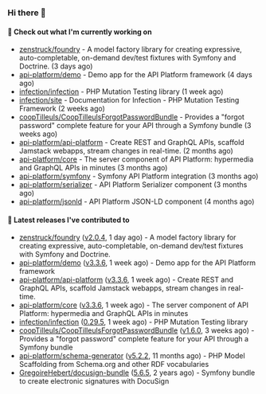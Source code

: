 ### Hi there 👋

#### 👷 Check out what I'm currently working on

- [zenstruck/foundry](https://github.com/zenstruck/foundry) - A model factory library for creating expressive, auto-completable, on-demand dev/test fixtures with Symfony and Doctrine. (3 days ago)
- [api-platform/demo](https://github.com/api-platform/demo) - Demo app for the API Platform framework (4 days ago)
- [infection/infection](https://github.com/infection/infection) - PHP Mutation Testing library (1 week ago)
- [infection/site](https://github.com/infection/site) - Documentation for Infection - PHP Mutation Testing Framework (2 weeks ago)
- [coopTilleuls/CoopTilleulsForgotPasswordBundle](https://github.com/coopTilleuls/CoopTilleulsForgotPasswordBundle) - Provides a &#34;forgot password&#34; complete feature for your API through a Symfony bundle (3 weeks ago)
- [api-platform/api-platform](https://github.com/api-platform/api-platform) - Create REST and GraphQL APIs, scaffold Jamstack webapps, stream changes in real-time. (2 months ago)
- [api-platform/core](https://github.com/api-platform/core) - The server component of API Platform: hypermedia and GraphQL APIs in minutes (3 months ago)
- [api-platform/symfony](https://github.com/api-platform/symfony) - Symfony API Platform integration (3 months ago)
- [api-platform/serializer](https://github.com/api-platform/serializer) - API Platform Serializer component (3 months ago)
- [api-platform/jsonld](https://github.com/api-platform/jsonld) - API Platform JSON-LD component (4 months ago)

#### 🔭 Latest releases I've contributed to

- [zenstruck/foundry](https://github.com/zenstruck/foundry) ([v2.0.4](https://github.com/zenstruck/foundry/releases/tag/v2.0.4), 1 day ago) - A model factory library for creating expressive, auto-completable, on-demand dev/test fixtures with Symfony and Doctrine.
- [api-platform/demo](https://github.com/api-platform/demo) ([v3.3.6](https://github.com/api-platform/demo/releases/tag/v3.3.6), 1 week ago) - Demo app for the API Platform framework
- [api-platform/api-platform](https://github.com/api-platform/api-platform) ([v3.3.6](https://github.com/api-platform/api-platform/releases/tag/v3.3.6), 1 week ago) - Create REST and GraphQL APIs, scaffold Jamstack webapps, stream changes in real-time.
- [api-platform/core](https://github.com/api-platform/core) ([v3.3.6](https://github.com/api-platform/core/releases/tag/v3.3.6), 1 week ago) - The server component of API Platform: hypermedia and GraphQL APIs in minutes
- [infection/infection](https://github.com/infection/infection) ([0.29.5](https://github.com/infection/infection/releases/tag/0.29.5), 1 week ago) - PHP Mutation Testing library
- [coopTilleuls/CoopTilleulsForgotPasswordBundle](https://github.com/coopTilleuls/CoopTilleulsForgotPasswordBundle) ([v1.6.0](https://github.com/coopTilleuls/CoopTilleulsForgotPasswordBundle/releases/tag/v1.6.0), 3 weeks ago) - Provides a &#34;forgot password&#34; complete feature for your API through a Symfony bundle
- [api-platform/schema-generator](https://github.com/api-platform/schema-generator) ([v5.2.2](https://github.com/api-platform/schema-generator/releases/tag/v5.2.2), 11 months ago) - PHP Model Scaffolding from Schema.org and other RDF vocabularies
- [GregoireHebert/docusign-bundle](https://github.com/GregoireHebert/docusign-bundle) ([5.6.5](https://github.com/GregoireHebert/docusign-bundle/releases/tag/5.6.5), 2 years ago) - Symfony bundle to create electronic signatures with DocuSign

